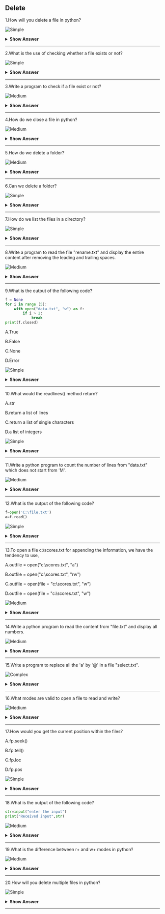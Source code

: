 ## Delete

1.How will you delete a file in python?

![Simple](https://github.com/revaturelabs/interviewquestions/blob/dev/ComplexityTags/simple%20(2).svg)

<details><summary><b>Show Answer</b></summary>

> - Many a times you need to delete the file instead of closing it.
> - If you try to delete the file which is not present, it will throw an Input Output error.

```python
import os
#delete file
os.remove("File.txt")
```

> The remove objects and path are described in the os module and hence it is to be imported.

</details>

---

2.What is the use of checking whether a file exists or not?

![Simple](https://github.com/revaturelabs/interviewquestions/blob/dev/ComplexityTags/simple%20(2).svg)

<details><summary><b>Show Answer</b></summary>

> To avoid obtaining an error, we would possibly need to check if the file exists before trying to delete it.

</details>

---

3.Write a program to check if a file exist or not?

![Medium](https://github.com/revaturelabs/interviewquestions/blob/dev/ComplexityTags/Medium%20(2).svg)

<details><summary><b>Show Answer</b></summary>
    
> If we want to check whether the given file exists, we could use .exists("file_name")

```python
import os
if os.path.exists("my_file.txtt"):
    os.remove("my_file.txtt")
else:
    print("the file doesn't exist")
```

</details>

---

4.How do we close a file in python?

![Medium](https://github.com/revaturelabs/interviewquestions/blob/dev/ComplexityTags/Medium%20(2).svg)

<details><summary><b>Show Answer</b></summary>

```python
open("myFile.txt", "r") as fObj
#perform file operations
fObj.close()
```

> - It is always a good practice to close the file after using it.

Or else,
> - We can use "with" statement while opening the file. We don’t have to explicitly close the file object. As soon as the pointer goes out of the 'with' statement block, the file object is closed.
  
```python
with open("myFile.txt", "r") as fObj:
#perform file operations
#file is closed automatically
```

</details>

---

5.How do we delete a folder?

![Medium](https://github.com/revaturelabs/interviewquestions/blob/dev/ComplexityTags/Medium%20(2).svg)

<details><summary><b>Show Answer</b></summary>

> - In python, to delete a folder, we can use os.rmdir() method.
> - This os.rmdir() methos is used delete only the empty folders.  
  
```python
import os
os.rmdir("folder_name")
```

</details>

---

6.Can we delete a folder?

![Simple](https://github.com/revaturelabs/interviewquestions/blob/dev/ComplexityTags/simple%20(2).svg)

<details><summary><b>Show Answer</b></summary>

> Yes,we can delete/remove a folder.But,you can remove only empty folders.
> We can't delete the folder which contains content inside the folder.

</details>

---

7.How do we list the files in a directory?

![Simple](https://github.com/revaturelabs/interviewquestions/blob/dev/ComplexityTags/simple%20(2).svg)

<details><summary><b>Show Answer</b></summary>

> To list all the files or directories from a particular path, we can use os.listdir() method.

```python
import os
for x in os.listdir('_'):
    print(x)
```

</details>

---

8.Write a program to read the file "rename.txt" and display the entire content after removing the leading and trailing spaces.

![Medium](https://github.com/revaturelabs/interviewquestions/blob/dev/ComplexityTags/Medium%20(2).svg)

<details><summary><b>Show Answer</b></summary>

```python
f = open("star.txt", "r")
d = f.readlines()
for i in d:
    print(i.strip())
f.close()
```

</details>

---

9.What is the output of the following code?

```python
f = None
for i in range (5):
    with open("data.txt", "w") as f:
        if i > 2:
            break
print(f.closed)
```

A.True

B.False

C.None

D.Error

![Simple](https://github.com/revaturelabs/interviewquestions/blob/dev/ComplexityTags/simple%20(2).svg)

<details><summary><b>Show Answer</b></summary>

> Option A.True

<details><summary><b>Explanation</b></summary>

> The 'WITH' statement which is used to open file, guarantees that the file object is closed once the 'with' block exits.

</details>
</details>

---

10.What would the readlines() method return?

A.str

B.return a list of lines

C.return a list of single characters

D.a list of integers

![Simple](https://github.com/revaturelabs/interviewquestions/blob/dev/ComplexityTags/simple%20(2).svg)

<details><summary><b>Show Answer</b></summary>

> Option B.return a list of lines

<details><summary><b>Explanation</b></summary>

> Every line is stored in a list and it will be returned.

</details>
</details>

---

11.Write a python program to count the number of lines from "data.txt" which does not start from 'M'.

![Medium](https://github.com/revaturelabs/interviewquestions/blob/dev/ComplexityTags/Medium%20(2).svg)

<details><summary><b>Show Answer</b></summary>

```python
file=open("data.txt")
d=f.readlines()
count=0
for i in d:
     if i[0] != 'M':
         count=count+1
print("Total lines are :", count)
```

</details>

---

12.What is the output of the following code?

```python
f=open('C:\file.txt')
a=f.read()
```

![Simple](https://github.com/revaturelabs/interviewquestions/blob/dev/ComplexityTags/simple%20(2).svg)

<details><summary><b>Show Answer</b></summary>

> It will read the content from the file.txt until the end of file.

<details><summary><b>Explanation</b></summary>

> The read() method reads all the contents from the file.

</details>
</details>

---

13.To open a file c:\scores.txt for appending the information, we have the tendency to use,

A.outfile = open("c:\\scores.txt", "a")

B.outfile = open("c:\\scores.txt", "rw")

C.outfile = open(file = "c:\scores.txt", "w")

D.outfile = open(file = "c:\\scores.txt", "w")

![Medium](https://github.com/revaturelabs/interviewquestions/blob/dev/ComplexityTags/Medium%20(2).svg)

<details><summary><b>Show Answer</b></summary>

> Option A.outfile = open("c:\\scores.txt", "a")

<details><summary><b>Explanation</b></summary>

> It is used to indicate the data to be appended.

</details>
</details>

---

14.Write a python program to read the content from "file.txt" and display all numbers.

![Medium](https://github.com/revaturelabs/interviewquestions/blob/dev/ComplexityTags/Medium%20(2).svg)

<details><summary><b>Show Answer</b></summary>

```python
file = open("file.txt", "r")
d = file.read()
for i in d:
  if i.isdigit():
    print(i)
file.close()
```

</details>

---

15.Write a program to replace all the 'a' by '@' in a file "select.txt".

![Complex](https://github.com/revaturelabs/interviewquestions/blob/dev/ComplexityTags/Complex%20(2).svg)

<details><summary><b>Show Answer</b></summary>

```python
f = open("select.txt", "r")
d = f.read()
d = d.replace('a', '@')
f.close()
f=open("select.txt", "w")
f.write(d)
f.close()
```

</details>

---

16.What modes are valid to open a file to read and write?

![Medium](https://github.com/revaturelabs/interviewquestions/blob/dev/ComplexityTags/Medium%20(2).svg)

<details><summary><b>Show Answer</b></summary>

> 1.r+

> 2.w+

> 3.wb+

<details><summary><b>Explanation</b></summary>

> To open the files in read-write operations, + is used to append to file mode.

</details>
</details>

---

17.How would you get the current position within the files?

A.fp.seek()

B.fp.tell()

C.fp.loc

D.fp.pos

![Simple](https://github.com/revaturelabs/interviewquestions/blob/dev/ComplexityTags/simple%20(2).svg)

<details><summary><b>Show Answer</b></summary>

> Option B.fp.tell()

<details><summary><b>Explanation</b></summary>

> fp.tell() method is used to get the current position within the file.

</details>
</details>

---

18.What is the output of the following code?

```python
str=input("enter the input")
print("Received input",str)
```

![Medium](https://github.com/revaturelabs/interviewquestions/blob/dev/ComplexityTags/Medium%20(2).svg)

<details><summary><b>Show Answer</b></summary>

> enter the input:[x*5 for x in range(2,10,2)]
> received input is:[x*5 for x in range(2,10,2)]

<details><summary><b>Explanation</b></summary>

> It will print whatever is given as input

</details>
</details>

---

19.What is the difference between r+ and w+ modes in python?

![Medium](https://github.com/revaturelabs/interviewquestions/blob/dev/ComplexityTags/Medium%20(2).svg)

<details><summary><b>Show Answer</b></summary>

> **r+**:

> - It will not create a file if it does not exist.
> - If the file already exists, opening it with r+ does not destroys the contents.
  
> **w+**:

> - If the file does not exist,it will be created.
> - If the file already exists, opening it with r+ will destroys the contents.

</details>

---

20.How will you delete multiple files in python?

![Simple](https://github.com/revaturelabs/interviewquestions/blob/dev/ComplexityTags/simple%20(2).svg)

<details><summary><b>Show Answer</b></summary>

> - To delete multiple files, we can use loop over the list of files and use the higher than os. rmdir() operate. 
> - To delete a folder that contains all files, you want to remove got to import shutil package. Then you can take away the folder as follows.
  
</details>

---
